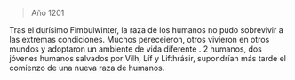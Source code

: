 > Año 1201

Tras el durísimo Fimbulwinter, la raza de los humanos no pudo sobrevivir a las extremas condiciones. Muchos pereceieron, otros vivieron en otros mundos y adoptaron un ambiente de vida diferente . 2 humanos, dos jóvenes humanos salvados por Vilh, Líf y Lifthrásir, supondrían más tarde el comienzo de una nueva raza de humanos.